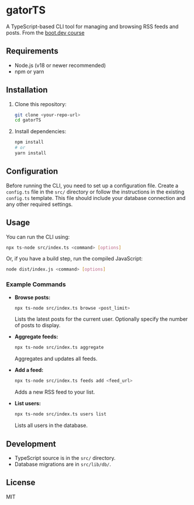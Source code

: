 # gatorTS

A TypeScript-based CLI tool for managing and browsing RSS feeds and posts.
From the [boot.dev course](https://www.boot.dev/courses/build-blog-aggregator-typescript)

## Requirements
- Node.js (v18 or newer recommended)
- npm or yarn

## Installation
1. Clone this repository:
   ```bash
   git clone <your-repo-url>
   cd gatorTS
   ```
2. Install dependencies:
   ```bash
   npm install
   # or
   yarn install
   ```

## Configuration
Before running the CLI, you need to set up a configuration file. Create a `config.ts` file in the `src/` directory or follow the instructions in the existing `config.ts` template. This file should include your database connection and any other required settings.

## Usage
You can run the CLI using:
```bash
npx ts-node src/index.ts <command> [options]
```
Or, if you have a build step, run the compiled JavaScript:
```bash
node dist/index.js <command> [options]
```

### Example Commands
- **Browse posts:**
  ```bash
  npx ts-node src/index.ts browse <post_limit>
  ```
  Lists the latest posts for the current user. Optionally specify the number of posts to display.

- **Aggregate feeds:**
  ```bash
  npx ts-node src/index.ts aggregate
  ```
  Aggregates and updates all feeds.

- **Add a feed:**
  ```bash
  npx ts-node src/index.ts feeds add <feed_url>
  ```
  Adds a new RSS feed to your list.

- **List users:**
  ```bash
  npx ts-node src/index.ts users list
  ```
  Lists all users in the database.

## Development
- TypeScript source is in the `src/` directory.
- Database migrations are in `src/lib/db/`.

## License
MIT
